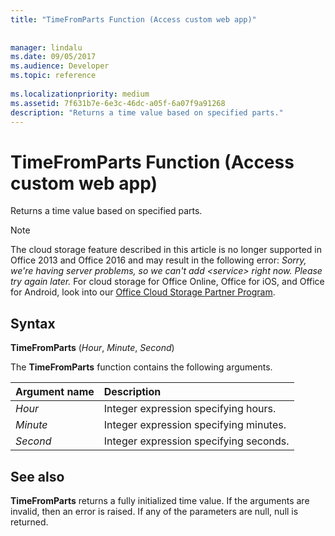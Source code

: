 ```yaml
---
title: "TimeFromParts Function (Access custom web app)"
 
 
manager: lindalu
ms.date: 09/05/2017
ms.audience: Developer
ms.topic: reference
  
ms.localizationpriority: medium
ms.assetid: 7f631b7e-6e3c-46dc-a05f-6a07f9a91268
description: "Returns a time value based on specified parts."
---
```


# TimeFromParts Function (Access custom web app)

Returns a time value based on specified parts.
  
> [!NOTE]
> The cloud storage feature described in this article is no longer supported in Office 2013 and Office 2016 and may result in the following error:
> *Sorry, we're having server problems, so we can't add \<service\> right now. Please try again later.*
> For cloud storage for Office Online, Office for iOS, and Office for Android, look into our [Office Cloud Storage Partner Program](/microsoft-365/cloud-storage-partner-program/).
  
## Syntax

**TimeFromParts** (*Hour*, *Minute*, *Second*)
  
The **TimeFromParts** function contains the following arguments.
  
|**Argument name**|**Description**|
|:-----|:-----|
| *Hour*  <br/> |Integer expression specifying hours. |
| *Minute*  <br/> |Integer expression specifying minutes. |
| *Second*  <br/> |Integer expression specifying seconds. |

## See also

 **TimeFromParts** returns a fully initialized time value. If the arguments are invalid, then an error is raised. If any of the parameters are null, null is returned.
  